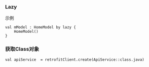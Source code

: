 ### Lazy 
示例
```
val mModel : HomeModel by lazy {
    HomeModel()
}
```

### 获取Class对象
`val apiService  = retrofitClient.create(ApiService::class.java)`


